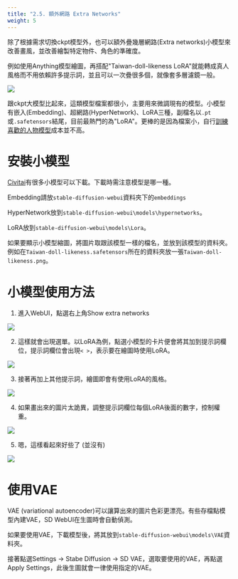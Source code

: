 ```yaml
---
title: "2.5. 額外網路 Extra Networks"
weight: 5
---
```


除了根據需求切換ckpt模型外，也可以額外疊幾層網路(Extra networks)小模型來改善畫風，並改善繪製特定物件、角色的準確度。

例如使用Anything模型繪圖，再搭配"Taiwan-doll-likeness LoRA"就能轉成真人風格而不用依賴許多提示詞，並且可以一次疊很多個，就像套多層濾鏡一般。

![](../../images/GJ7CJT5.webp)

跟ckpt大模型比起來，這類模型檔案都很小，主要用來微調現有的模型。小模型有嵌入(Embedding)、超網路(HyperNetwork)、LoRA三種，副檔名以`.pt`或`.safetensors`結尾，目前最熱門的為"LoRA"。更棒的是因為檔案小，自行[訓練喜歡的人物模型](../training/)成本並不高。


# 安裝小模型

[Civitai](https://civitai.com/tag/lora)有很多小模型可以下載。下載時需注意模型是哪一種。

Embedding請放`stable-diffusion-webui`資料夾下的`embeddings`

HyperNetwork放到`stable-diffusion-webui\models\hypernetworks`。

LoRA放到`stable-diffusion-webui\models\Lora`。

如果要顯示小模型縮圖，將圖片取跟該模型一樣的檔名，並放到該模型的資料夾。例如在`Taiwan-doll-likeness.safetensors`所在的資料夾放一張`Taiwan-doll-likeness.png`。


# 小模型使用方法

1. 進入WebUI，點選右上角Show extra networks

![](../../images/MaaUngp.webp)

2. 這樣就會出現選單。以LoRA為例，點選小模型的卡片便會將其加到提示詞欄位，提示詞欄位會出現`< >`，表示要在繪圖時使用LoRA。

![](../../images/GCgN6JA.webp)

3. 接著再加上其他提示詞，繪圖即會有使用LoRA的風格。

![](../../images/vKKJAST.webp)

4. 如果畫出來的圖片太詭異，調整提示詞欄位每個LoRA後面的數字，控制權重。

![](../../images/F371fSN.webp)

5. 嗯，這樣看起來好些了 (並沒有)

![](../../images/VLBuSMp.webp)


# 使用VAE

VAE (variational autoencoder)可以讓算出來的圖片色彩更漂亮。有些存檔點模型內建VAE，SD WebUI在生圖時會自動偵測。

如果要使用VAE，下載模型後，將其放到`stable-diffusion-webui\models\VAE`資料夾。

接著點選Settings → Stabe Diffusion → SD VAE，選取要使用的VAE，再點選Apply Settings，此後生圖就會一律使用指定的VAE。


